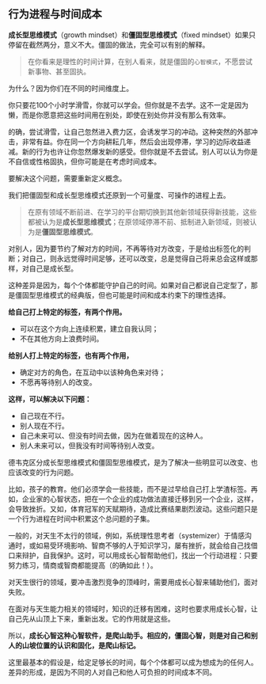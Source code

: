 ##  行为进程与时间成本

**成长型思维模式**（growth mindset）和**僵固型思维模式**（fixed mindset）如果只停留在截然两分，意义不大。僵固的做法，完全可以有别的解释。

> 在你看来是理性的时间计算，在别人看来，就是僵固的`心智模式`，不愿尝试新事物、甚至固执。

为什么？因为你们在不同的时间维度上。

你只要花100个小时学滑雪，你就可以学会。但你就是不去学。这不一定是因为懒，而是你愿意把这些时间用在别处，即使在别处你并没有那么有效率。

的确，尝试滑雪，让自己忽然进入费力区，会诱发学习的冲动。这种突然的外部冲击，非常有益。你在同一个方向耕耘几年，然后会出现停滞，学习的边际收益递减。新的行为也许让你忽然爆发新的感受。但你就是不去尝试。别人可以认为你是不自信或性格固执，但你可能是在考虑时间成本。

要解决这个问题，需要重新定义概念。

我们把僵固型和成长型思维模式还原到一个可量度、可操作的进程上去。
> 在原有领域不断前进、在学习的平台期切换到其他新领域获得新技能，这些都被认为是**成长型思维模式**；在原领域停滞不前、抵制进入新领域，则被认为是**僵固型思维模式**。

对别人，因为要节约了解对方的时间，不再等待对方改变，于是给出标签化的判断；对自己，则永远觉得时间足够，还可以改变，总是觉得自己将来总会这样或那样，对自己是成长型。

这种差异是因为，每个个体都能守护自己的时间。如果对自己都说自己定型了，那是僵固型思维模式的经典版，但也可能是时间和成本约束下的理性选择。

**给自己打上特定的标签，有两个作用。**

- 可以在这个方向上连续积累，建立自我认同；
- 不在其他方向上浪费时间。

**给别人打上特定的标签，也有两个作用，**

- 确定对方的角色，在互动中以该种角色来对待；
- 不愿再等待别人的改变。

**这样，可以解决以下问题：**

- 自己现在不行。
- 别人现在不行。
- 自己未来可以、但没有时间去做，因为在做着现在的这种人。
- 别人未来可以，但我没有时间等待别人改变。

德韦克区分成长型思维模式和僵固型思维模式，是为了解决一些明显可以改变、也应该改变的行为问题。

比如，孩子的教育。他们必须学会一些技能，而不是过早给自己打上学渣标签。再如，企业家的心智状态，把在一个企业的成功做法直接迁移到另一个企业，这样，会导致挫折。又如，体育冠军的天赋期待，造成比赛结果剧烈波动。这些问题只是一个行为进程在时间中积累这个总问题的子集。

一般的，对天生不太行的领域，例如，系统理性思考者（systemizer）于情感沟通时，或如易受环境影响、智商不够的人于知识学习，屡有挫折，就会给自己找借口来辩护，自我保护。这时，可以用成长心智帮助他们，找出一个行动进程：只要努力练习，情商或智商都能提高（的确如此！）。

对天生很行的领域，要冲击激烈竞争的顶峰时，需要用成长心智来辅助他们，面对失败。

在面对与天生能力相关的领域时，知识的迁移有困难，这时也要求用成长心智，让自己先从山顶上下来，重新出发。它的作用就是这些。

所以，**成长心智这种心智软件，是爬山助手。相应的，僵固心智，则是对自己和别人的山坡位置的认识和固化，是爬山标记。**

这里最基本的假设是，给定足够长的时间，每个个体都可以成为想成为的任何人。差异的形成，是因为不同的人对自己和他人可负担的时间成本不同。





